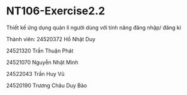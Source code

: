 # NT106-Exercise2.2
Thiết kế ứng dụng quản lí người dùng với tính năng đăng nhập/ đăng kí

Thành viên: 
24520372	Hồ Nhật Duy

24521320	Trần Thuận Phát

24521070	Nguyễn Nhật Minh

24522043	Trần Huy Vũ

24520190	Trương Châu Duy Bảo
